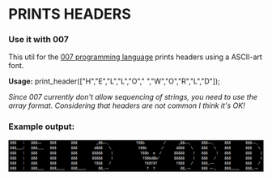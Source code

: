 # PRINTS HEADERS

### Use it with 007

This util for the [007 programming language](https://github.com/masak/007) prints headers using a ASCII-art font.

**Usage:** print_header(["H","E","L","L","O"," ","W","O","R","L","D"]);

*Since 007 currently don't allow sequencing of strings, you need to
use the array format. Considering that headers are not common I think
it's OK!*

### Example output:

![screen shot](https://github.com/claes-magnus/007-ascii-header-printer/blob/master/ss.png)
